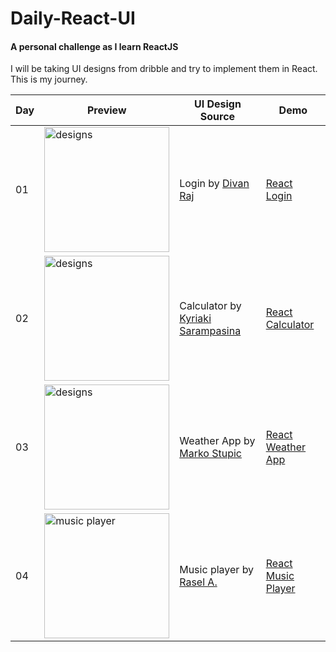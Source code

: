 # Daily-React-UI

#### A personal challenge as I learn ReactJS

I will be taking UI designs from dribble and try to implement them in React. This is my journey.

| Day | Preview | UI Design Source | Demo
| ------ | ------ | ------ | ------ |
| 01 | <img src="https://cdn.dribbble.com/users/692322/screenshots/5449363/gr8_6.png" alt="designs" width="200"/> | Login by [Divan Raj](https://dribbble.com/shots/5449363-Login) | [React Login](https://madebydayo.co/react-ui/01/)
| 02 | <img src="https://cdn.dribbble.com/users/985883/screenshots/4962479/artboard_13.png" alt="designs" width="200"/> | Calculator by [Kyriaki Sarampasina](https://dribbble.com/shots/4962479-Daily-UI-004-Calculator) | [React Calculator](https://madebydayo.co/react-ui/02/)
| 03 | <img src="https://cdn.dribbble.com/users/150724/screenshots/4594119/weather_app_small.png" alt="designs" width="200"/> | Weather App by [Marko Stupic](https://dribbble.com/shots/4594119-Weather-App) | [React Weather App](https://madebydayo.co/react-ui/03/)
| 04 | <img src="https://cdn.dribbble.com/users/1955677/screenshots/5550083/final_music_player_design_4x.jpg" alt="music player" width="200"/> | Music player by [Rasel A.](https://dribbble.com/shots/5550083-Music-Player-UI-Design) | [React Music Player](https://madebydayo.co/react-ui/04/)